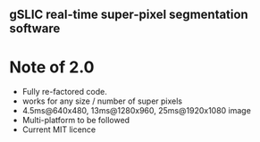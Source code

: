 ## gSLIC real-time super-pixel segmentation software
# Note of 2.0
- Fully re-factored code.
- works for any size / number of super pixels
- 4.5ms@640x480, 13ms@1280x960, 25ms@1920x1080 image
- Multi-platform to be followed
- Current MIT licence